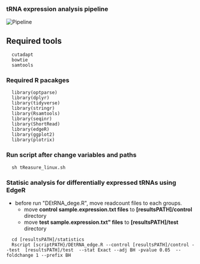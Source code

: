 
### tRNA expression analysis pipeline
![Pipeline](./bioexpress_pipeline.png)
## Required tools
~~~  
  cutadapt
  bowtie
  samtools
~~~
### Required R pacakges  
~~~   
  library(optparse)  
  library(dplyr) 
  library(tidyverse)  
  library(stringr)  
  library(Rsamtools)  
  library(seqinr)  
  library(ShortRead)  
  library(edgeR)  
  library(ggplot2)  
  library(plotrix)   
~~~

### Run script after change variables and paths
~~~
  sh tReasure_linux.sh
~~~

### Statisic analysis  for differentially expressed tRNAs using EdgeR  
* before run "DEtRNA_dege.R", move readcount files to each groups.
   * move **control sample.expression.txt files** to **[resultsPATH]/control** directory
   * move **test sample.expression.txt" files** to **[resultsPATH]/test** directory

~~~
  cd [resultsPATH]/statistics
  Rscript [scriptPATH}/DEtRNA_edge.R --control [resultsPATH]/control --test  [resultsPATH]/test  --stat Exact --adj BH -pvalue 0.05  --foldchange 1 --prefix BH
~~~
